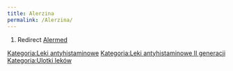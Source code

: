 ```yaml
---
title: Alerzina
permalink: /Alerzina/
---
```


1.  Redirect [Alermed](/Alermed "wikilink")

[Kategoria:Leki antyhistaminowe](/Kategoria:Leki_antyhistaminowe "wikilink") [Kategoria:Leki antyhistaminowe II generacji](/Kategoria:Leki_antyhistaminowe_II_generacji "wikilink") [Kategoria:Ulotki leków](/Kategoria:Ulotki_leków "wikilink")